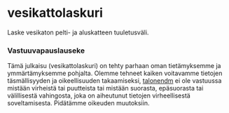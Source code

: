 # vesikattolaskuri
Laske vesikaton pelti- ja aluskatteen tuuletusväli.

### Vastuuvapauslauseke

Tämä julkaisu (vesikattolaskuri) on tehty parhaan oman tietämyksemme ja ymmärtämyksemme pohjalta. Olemme tehneet kaiken voitavamme tietojen täsmällisyyden ja oikeellisuuden takaamiseksi, [talonendm](https://talonendm.github.io/) ei ole vastuussa mistään virheistä tai puutteista tai mistään suorasta, epäsuorasta tai välillisestä vahingosta, joka on aiheutunut tietojen virheellisestä soveltamisesta. Pidätämme oikeuden muutoksiin.